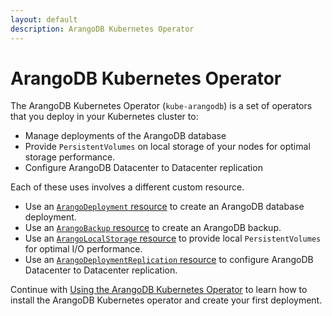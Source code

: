 ```yaml
---
layout: default
description: ArangoDB Kubernetes Operator
---
```

# ArangoDB Kubernetes Operator

The ArangoDB Kubernetes Operator (`kube-arangodb`) is a set of operators
that you deploy in your Kubernetes cluster to:

- Manage deployments of the ArangoDB database
- Provide `PersistentVolumes` on local storage of your nodes for optimal storage performance.
- Configure ArangoDB Datacenter to Datacenter replication

Each of these uses involves a different custom resource.

- Use an [`ArangoDeployment` resource](deployment-kubernetes-deployment-resource.html) to
  create an ArangoDB database deployment.
- Use an [`ArangoBackup` resource](deployment-kubernetes-backup-resource.html) to
  create an ArangoDB backup.
- Use an [`ArangoLocalStorage` resource](deployment-kubernetes-storage-resource.html) to
  provide local `PersistentVolumes` for optimal I/O performance.
- Use an [`ArangoDeploymentReplication` resource](deployment-kubernetes-deployment-replication-resource.html) to
  configure ArangoDB Datacenter to Datacenter replication.

Continue with [Using the ArangoDB Kubernetes Operator](deployment-kubernetes-usage.html)
to learn how to install the ArangoDB Kubernetes operator and create
your first deployment.